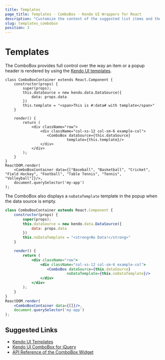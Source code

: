 ```yaml
---
title: Templates
page_title: Templates - ComboBox - Kendo UI Wrappers for React
description: "Customize the content of the suggested list items and the drop-down list elements of a Kendo UI ComboBox wrapper for React."
slug: templates_combobox
position: 3
---
```


# Templates

The ComboBox provides full control over the way an item or a popup header is rendered by using the [Kendo UI templates](http://docs.telerik.com/kendo-ui/framework/templates/overview).

```jsx-preview
class ComboBoxContainer extends React.Component {
    constructor(props) {
        super(props);
        this.dataSource = new kendo.data.DataSource({
            data: props.data
        })
        this.template = "<span>This is #:data# with template</span>"
    }

    render() {
        return (
            <div className="row">
                <div className="col-xs-12 col-sm-6 example-col">
                   <ComboBox dataSource={this.dataSource}
                            template={this.template}/>
                </div>
            </div>
        );
    }
}
ReactDOM.render(
    <ComboBoxContainer data={["Baseball", "Basketball", "Cricket", "Field Hockey", "Football", "Table Tennis", "Tennis", "Volleyball"]}/>,
    document.querySelector('my-app')
);
```

The ComboBox also displays a `noDataTemplate` template in the popup when the data source is empty.

```jsx
class ComboBoxContainer extends React.Component {
    constructor(props) {
        super(props);
        this.dataSource = new kendo.data.DataSource({
            data: props.data
        })
        this.noDataTemplate = "<strong>No Data!</strong>"
    }

    render() {
        return (
            <div className="row">
                <div className="col-xs-12 col-sm-6 example-col">
                   <ComboBox dataSource={this.dataSource}
                            noDataTemplate={this.noDataTemplate}/>
                </div>
            </div>
        );
    }
}
ReactDOM.render(
    <ComboBoxContainer data={[]}/>,
    document.querySelector('my-app')
);
```

## Suggested Links

* [Kendo UI Templates](http://docs.telerik.com/kendo-ui/framework/templates/overview)
* [Kendo UI ComboBox for jQuery](https://docs.telerik.com/kendo-ui/controls/editors/combobox/overview)
* [API Reference of the ComboBox Widget](https://docs.telerik.com/kendo-ui/api/javascript/ui/combobox)
